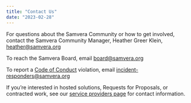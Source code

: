 ```yaml
---
title: "Contact Us"
date: "2023-02-28"
---
```

For questions about the Samvera Community or how to get involved, contact the Samvera Community Manager, Heather Greer Klein, [heather@samvera.org](mailto:heather@samvera.org)

To reach the Samvera Board, email [board@samvera.org](mailto:board@samvera.org)

To report a [Code of Conduct](https://samvera.atlassian.net/wiki/spaces/samvera/pages/405212316/Samvera+Code+of+Conduct+and+Anti-Harassment+Policy) violation, email [incident-responders@samvera.org](mailto:incident-responders@samvera.org) 

If you’re interested in hosted solutions, Requests for Proposals, or contracted work, see our [service providers page](https://samvera.org/the-community/service-providers) for contact information.
